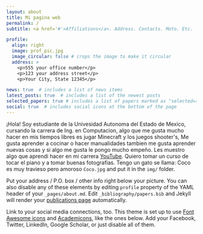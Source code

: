 ```yaml
---
layout: about
title: Mi pagina web
permalink: /
subtitle: <a href='#'>Affiliations</a>. Address. Contacts. Moto. Etc.

profile:
  align: right
  image: prof_pic.jpg
  image_circular: false # crops the image to make it circular
  address: >
    <p>555 your office number</p>
    <p>123 your address street</p>
    <p>Your City, State 12345</p>

news: true  # includes a list of news items
latest_posts: true  # includes a list of the newest posts
selected_papers: true # includes a list of papers marked as "selected={true}"
social: true  # includes social icons at the bottom of the page
---
```


¡Hola! Soy estudiante de la Univesidad Autonoma del Estado de Mexico, cursando la carrera de Ing. en Computacion, algo que me gusta mucho hacer en mis tiempos libres es jugar Minecraft y los juegos shooter's, Me gusta aprender a cocinar o hacer manualidades tambien me gusta aprender nuevas cosas y si algo me gusta le pongo mucho empeño. Les muestro algo que aprendi hacer en mi carrera [YouTube](https://youtu.be/aJE5XUbKF0s). Quiero tomar un curso de tocar el piano y a tomar buenas fotografias. Tengo un gato se llama: Coco es muy travieso pero amoroso `Coco.jpg` and put it in the `img/` folder.

Put your address / P.O. box / other info right below your picture. You can also disable any of these elements by editing `profile` property of the YAML header of your `_pages/about.md`. Edit `_bibliography/papers.bib` and Jekyll will render your [publications page](/al-folio/publications/) automatically.

Link to your social media connections, too. This theme is set up to use [Font Awesome icons](http://fortawesome.github.io/Font-Awesome/) and [Academicons](https://jpswalsh.github.io/academicons/), like the ones below. Add your Facebook, Twitter, LinkedIn, Google Scholar, or just disable all of them.

